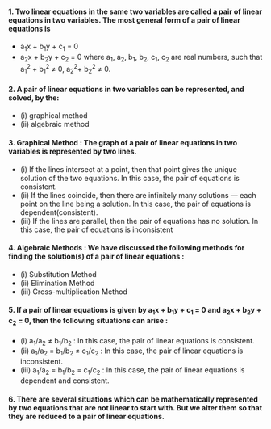 #### 1. Two linear equations in the same two variables are called a pair of linear equations in two variables. The most general form of a pair of linear equations is
* a<sub>1</sub>x + b<sub>1</sub>y + c<sub>1</sub> = 0
* a<sub>2</sub>x + b<sub>2</sub>y + c<sub>2</sub> = 0
where a<sub>1</sub>, a<sub>2</sub>, b<sub>1</sub>, b<sub>2</sub>, c<sub>1</sub>, c<sub>2</sub> are real numbers, such that a<sub>1</sub><sup>2</sup> + b<sub>1</sub><sup>2</sup> ≠ 0, a<sub>2</sub><sup>2</sup>+ b<sub>2</sub><sup>2</sup> ≠ 0.

#### 2. A pair of linear equations in two variables can be represented, and solved, by the:
* (i) graphical method
* (ii) algebraic method

#### 3. Graphical Method : The graph of a pair of linear equations in two variables is represented by two lines.
* (i) If the lines intersect at a point, then that point gives the unique solution of the two equations. In this case, the pair of equations is consistent.
* (ii) If the lines coincide, then there are infinitely many solutions — each point on the line being a solution. In this case, the pair of equations is dependent(consistent).
* (iii) If the lines are parallel, then the pair of equations has no solution. In this case, the pair of equations is inconsistent

#### 4. Algebraic Methods : We have discussed the following methods for finding the solution(s) of a pair of linear equations :
* (i) Substitution Method
* (ii) Elimination Method
* (iii) Cross-multiplication Method

#### 5. If a pair of linear equations is given by a<sub>1</sub>x + b<sub>1</sub>y + c<sub>1</sub> = 0 and a<sub>2</sub>x + b<sub>2</sub>y + c<sub>2</sub> = 0, then the following situations can arise :
* (i) a<sub>1</sub>/a<sub>2</sub> ≠ b<sub>1</sub>/b<sub>2</sub> : In this case, the pair of linear equations is consistent.
* (ii) a<sub>1</sub>/a<sub>2</sub> = b<sub>1</sub>/b<sub>2</sub> ≠ c<sub>1</sub>/c<sub>2</sub> : In this case, the pair of linear equations is inconsistent.
* (iii) a<sub>1</sub>/a<sub>2</sub> = b<sub>1</sub>/b<sub>2</sub> = c<sub>1</sub>/c<sub>2</sub> : In this case, the pair of linear equations is dependent and consistent.

#### 6. There are several situations which can be mathematically represented by two equations that are not linear to start with. But we alter them so that they are reduced to a pair of linear equations.
